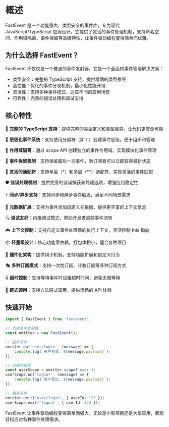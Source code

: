 # 概述

FastEvent 是一个功能强大、类型安全的事件库，专为现代 JavaScript/TypeScript 应用设计。它提供了灵活的事件处理机制，支持命名空间、作用域隔离、事件保留等高级特性，让事件驱动编程变得简单而优雅。

## 为什么选择 FastEvent？

FastEvent 不仅仅是一个普通的事件发射器，它是一个全面的事件管理解决方案：

-   类型安全：完整的 TypeScript 支持，提供精确的类型推导
-   高性能：优化的事件分发机制，最小化性能开销
-   灵活性：支持多种事件模式，适应不同的应用场景
-   可靠性：完善的错误处理和调试支持

## 核心特性

🚀 **完整的 TypeScript 支持**：提供完整的类型定义和类型推导，让代码更安全可靠

🌳 **层级化事件系统**：支持使用分隔符（如'/'）创建事件层级，便于组织和管理

🎯 **作用域隔离**：通过 scope API 创建独立的事件作用域，实现模块化事件管理

🔄 **事件保留机制**：支持保留最后一次事件，新订阅者可以立即获得最新状态

🌟 **灵活的通配符**：支持单层（\*）和多层（\*\*）通配符，实现灵活的事件匹配

🛡️ **错误处理机制**：提供完善的错误捕获和处理选项，增强应用稳定性

⚡ **同步/异步支持**：支持同步和异步事件触发，满足不同场景需求

🎨 **元数据扩展**：支持为事件添加自定义元数据，提供更丰富的上下文信息

🔍 **调试友好**：内置调试模式，帮助开发者追踪事件流转

🎮 **上下文控制**：支持自定义事件处理器的执行上下文，灵活控制 this 指向

📦 **轻量级设计**：核心功能零依赖，打包体积小，适合各种项目

🔌 **插件化架构**：提供钩子机制，支持功能扩展和自定义行为

🎭 **多种订阅模式**：支持一次性订阅、计数订阅等多种订阅方式

⏳ **超时控制**：支持等待事件时设置超时时间，避免无限等待

🔗 **链式调用**：支持方法链式调用，提供流畅的 API 体验

## 快速开始

```typescript
import { FastEvent } from 'fastevent';

// 创建事件发射器
const emitter = new FastEvent();

// 监听事件
emitter.on('user/login', (message) => {
    console.log(`用户登录: ${message.payload}`);
});

// 创建作用域
const userScope = emitter.scope('user');
userScope.on('logout', (message) => {
    console.log(`用户登出: ${message.payload}`);
});

// 触发事件
emitter.emit('user/login', { userId: 123 });
userScope.emit('logout', { userId: 123 });
```

FastEvent 让事件驱动编程变得简单而强大，无论是小型项目还是大型应用，都能轻松应对各种事件处理需求。
